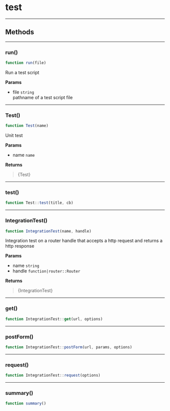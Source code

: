 <!-- @rev fe3dd5ee279e2beed94511ee3dd97f49 20ae7b -->
# test

----




## Methods

------------------------------------------------------------------------
### run()

```js
function run(file) 
```


 Run a test script

**Params**

  - file `string`
    <br>pathname of a test script file
 


------------------------------------------------------------------------
### Test()

```js
function Test(name) 
```


 Unit test


**Params**

  - name `name`

**Returns**

> {Test}
     

------------------------------------------------------------------------
### test()

```js
function Test::test(title, cb) 
```




------------------------------------------------------------------------
### IntegrationTest()

```js
function IntegrationTest(name, handle) 
```


 Integration test on a router handle that accepts a http request and returns a http response


**Params**

  - name `string`
  - handle `function|router::Router`

**Returns**

> {IntegrationTest}
     

------------------------------------------------------------------------
### get()

```js
function IntegrationTest::get(url, options) 
```




------------------------------------------------------------------------
### postForm()

```js
function IntegrationTest::postForm(url, params, options) 
```




------------------------------------------------------------------------
### request()

```js
function IntegrationTest::request(options) 
```




------------------------------------------------------------------------
### summary()

```js
function summary() 
```



